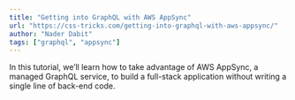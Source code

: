 ```yaml
---
title: "Getting into GraphQL with AWS AppSync"
url: "https://css-tricks.com/getting-into-graphql-with-aws-appsync/"
author: "Nader Dabit"
tags: ["graphql", "appsync"]
---
```


In this tutorial, we’ll learn how to take advantage of AWS AppSync, a managed GraphQL service, to build a full-stack application without writing a single line of back-end code.

